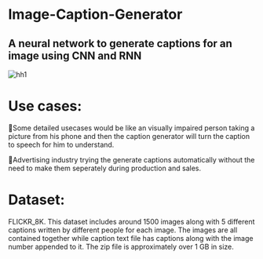 # Image-Caption-Generator
## A neural network to generate captions for an image using CNN and RNN
![hh1](https://user-images.githubusercontent.com/47322799/130770734-bf0b2355-6017-4ad4-b6a3-f2150f16b63a.png)
# Use cases:
Some detailed usecases would be like an visually impaired person taking a picture from his phone and then the caption generator will turn the caption to speech for him to understand.

Advertising industry trying the generate captions automatically without the need to make them seperately during production and sales.
# Dataset:
FLICKR_8K. This dataset includes around 1500 images along with 5 different captions written by different people for each image. The images are all contained together while caption text file has captions along with the image number appended to it. The zip file is approximately over 1 GB in size.
